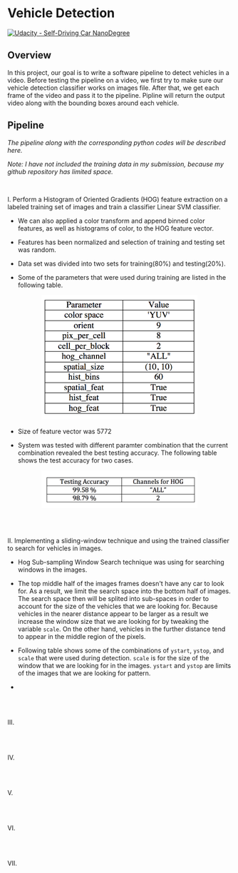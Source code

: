 # Vehicle Detection
[![Udacity - Self-Driving Car NanoDegree](https://s3.amazonaws.com/udacity-sdc/github/shield-carnd.svg)](http://www.udacity.com/drive)



Overview
---

In this project, our goal is to write a software pipeline to detect vehicles in a video. Before testing the pipeline on a video, we first try to make sure our vehicle detection classifier works on images file. After that, we get each frame of the video and pass it to the pipeline. Pipline will return the output video along with the bounding boxes around each vehicle.   
 

Pipeline
---
*The pipeline along with the corresponding python codes will be described here.*

*Note: I have not included the training data in my submission, because my github repository has limited space.*

<br>

I. Perform a Histogram of Oriented Gradients (HOG) feature extraction on a labeled training set of images and train a classifier Linear SVM classifier.

* We can also applied a color transform and append binned color features, as well as histograms of color, to the HOG feature vector.

* Features has been normalized and selection of training and testing set was random.

* Data set was divided into two sets for training(80%) and testing(20%).

* Some of the parameters that were used during training are listed in the following table.

<p align="center"><img src="examples/Table_Params.png" width = "350" alt="Combined Image" /> </p>

* Size of feature vector was 5772

* System was tested with different paramter combination that the current combination revealed the best testing accuracy. The following table shows the test accuracy for two cases.

<p align="center"><img src="examples/test_accu.png" width = "350" alt="Combined Image" /> </p>

</br>

<br>

II. Implementing a sliding-window technique and using the trained classifier to search for vehicles in images.

* Hog Sub-sampling Window Search technique was using for searching windows in the images.

* The top middle half of the images frames doesn't have any car to look for. As a result, we limit the search space into the bottom half of images. The search space then will be splited into sub-spaces in order to account for the size of the vehicles that we are looking for. Because vehicles in the nearer distance appear to be larger as a result we increase the window size that we are looking for by tweaking the variable `scale`. On the other hand, vehicles in the further distance tend to appear in the middle region of the pixels.

* Following table shows some of the combinations of `ystart`, `ystop`, and `scale` that were used during detection. `scale` is for the size of the window that we are looking for in the images. `ystart` and `ystop` are limits of the images that we are looking for pattern.

*

</br>


<br>

III. 

</br>


<br>

IV. 

</br>


<br>

V. 

</br>


<br>

VI. 

</br>


<br>

VII. 

</br>